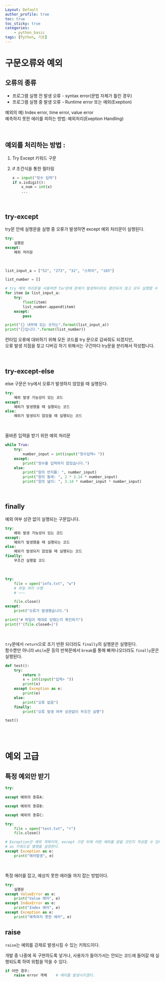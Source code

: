 ```yaml
---
Layout: Default
author_profile: true
toc: true
toc_sticky: true
categories:
    - python_basic
tags: [Python, 기초]
---
```


# 구문오류와 예외
## 오류의 종류
- 프로그램 실행 전 발생 오류 - syntax error(문법 자체가 틀린 경우)
- 프로그램 실행 중 발생 오류 - Runtime error 또는 예외(Exeption)  

예외의 예) Index error, time error,  value error  
예측하지 못한 에러를 피하는 방법: 예외처리(Exeption Handling)

<br>

## 예외를 처리하는 방법 : 
1. Try Except 키워드 구문
2. if 조건식을 통한 필터링

    ```python
    x = input("정수 입력")
    if x.isdigit():
        x_num = int(x)
        ...
    ```

<br>

## try-except 
try문 안에 실행문을 실행 중 오류가 발생하면 except 예외 처리문이 실행된다.

```python
try:
    실행문
except:
    예외 처리문
```

<br>

```python
list_input_a = ["52", "273", "32", "스파이", "103"]

list_number = []

# try 예외 처리문을 사용하면 for문에 문제가 발생하더라도 중단되지 않고 모두 실행할 수 있다.
for item in list_input_a:
    try:
        float(item)
        list_number.append(item)
    except:
        pass

print("{} 내부에 있는 숫자는".format(list_input_a))
print("{}입니다.".format(list_number))
```

런타임 오류에 대비하기 위해 모든 코드를 try 문으로 감싸줘도 되겠지만,  
오류 발생 지점을 찾고 디버깅 하기 위해서는 구간마다 try문을 분리해서 작성합니다.

<br>

## try-except-else
else 구문은 try에서 오류가 발생하지 않았을 때 실행된다.

```python
try:
    예외 발생 가능성이 있는 코드
except:
    예외가 발생했을 때 실행되는 코드
else:
    예외가 발생되지 않았을 때 실행되는 코드
```

<br>

올바른 입력을 받기 위한 예외 처리문

```python
while True:
    try:
        number_input = int(input("정수입력> "))
    except:
        print("정수를 입력하지 않았습니다.")
    else:
        print("원의 반지름: ", number_input)
        print("원의 둘레: ", 2 * 3.14 * number_input)
        print("원의 넓이: ", 3.14 * number_input * number_input)
```

<br>

## finally 
예외 여부 상관 없이 실행되는 구문입니다.

```python
try:
    예외 발생 가능성이 있는 코드
except:
    예외가 발생했을 때 실행되는 코드
else:
    예외가 발생되지 않았을 때 실행되는 코드
finally:
    무조건 실행할 코드
```

<br>

```python
try:
    file = open("info.txt", "w")
    # 파일 처리 수행
    # ~~~

    file.close()
except:
    print("오류가 발생했습니다.")

print("# 파일이 제대로 닫혔는지 확인하기")
print(f"{file.closed=}")

```

<br>

`try`문에서 `return`으로 조기 반환 되더라도 `finally`의 실행문은 실행된다.  
함수뿐만 아니라 `while`문 등의 반복문에서 `break`를 통해 빠져나오더라도 `finally`문은 실행된다.

```python
def test():
    try:
        return 0
        x = int(input("입력> "))
        print(x)
    except Exception as e:
        print(e)
    else:
        print("오류 없음")
    finally:
        print("오류 발생 여부 상관없이 무조건 실행")

test()
```

<br>
<br>

# 예외 고급
## 특정 예외만 받기
```python
try:
    
except 예외의 종류A:

except 예외의 종류B:

except 예외의 종류C:
```

```python
try:
    file = open("test.txt", "r")
    file.close()

# Exception은 예외 객체이며, except 구문 뒤에 어떤 예외를 받을 것인지 작성할 수 있다.
# as 키워드로 별명을 설정한다.
except Exception as e:
    print("에러발생", e)
```

<br>

특정 에러를 잡고, 예상치 못한 에러들 까지 잡는 방법이다.

```python
try:
    실행문
except ValueError as e:
    print("Value 에러", e)
except IndexError as e:
    print("Index 에러", e)
except Exception as e:
    print("예측하지 못한 에러", e)
```

## raise
`raise`는 예외를 강제로 발생시킬 수 있는 키워드이다.

개발 중 나중에 꼭 구현하도록 넣거나, 사용자가 들어가서는 안되는 코드에 들어갈 때 실행되도록 하여 위험을 막을 수 있다.

```python
if 어떤 경우:
    raise error 객체    # 에러를 발생시키겠다.
```


